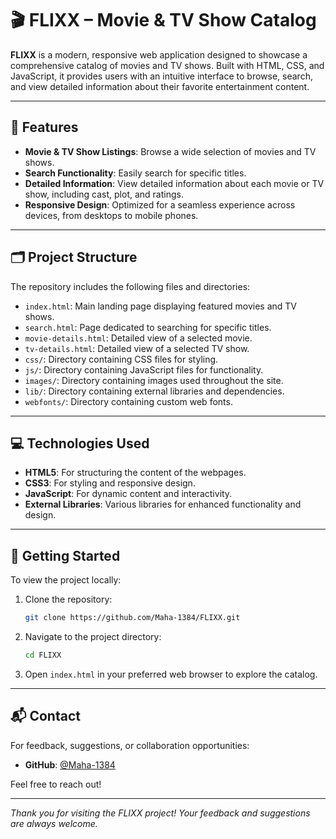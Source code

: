 # 🎬 FLIXX – Movie & TV Show Catalog

**FLIXX** is a modern, responsive web application designed to showcase a comprehensive catalog of movies and TV shows. Built with HTML, CSS, and JavaScript, it provides users with an intuitive interface to browse, search, and view detailed information about their favorite entertainment content.

---

## 🌟 Features

- **Movie & TV Show Listings**: Browse a wide selection of movies and TV shows.
- **Search Functionality**: Easily search for specific titles.
- **Detailed Information**: View detailed information about each movie or TV show, including cast, plot, and ratings.
- **Responsive Design**: Optimized for a seamless experience across devices, from desktops to mobile phones.

---

## 🗂️ Project Structure

The repository includes the following files and directories:

- `index.html`: Main landing page displaying featured movies and TV shows.
- `search.html`: Page dedicated to searching for specific titles.
- `movie-details.html`: Detailed view of a selected movie.
- `tv-details.html`: Detailed view of a selected TV show.
- `css/`: Directory containing CSS files for styling.
- `js/`: Directory containing JavaScript files for functionality.
- `images/`: Directory containing images used throughout the site.
- `lib/`: Directory containing external libraries and dependencies.
- `webfonts/`: Directory containing custom web fonts.

---

## 💻 Technologies Used

- **HTML5**: For structuring the content of the webpages.
- **CSS3**: For styling and responsive design.
- **JavaScript**: For dynamic content and interactivity.
- **External Libraries**: Various libraries for enhanced functionality and design.

---

## 🚀 Getting Started

To view the project locally:

1. Clone the repository:
   ```bash
   git clone https://github.com/Maha-1384/FLIXX.git
   ```
2. Navigate to the project directory:
   ```bash
   cd FLIXX
   ```
3. Open `index.html` in your preferred web browser to explore the catalog.

---

## 📬 Contact

For feedback, suggestions, or collaboration opportunities:

- **GitHub**: [@Maha-1384](https://github.com/Maha-1384)

Feel free to reach out!

---

*Thank you for visiting the FLIXX project! Your feedback and suggestions are always welcome.* 
